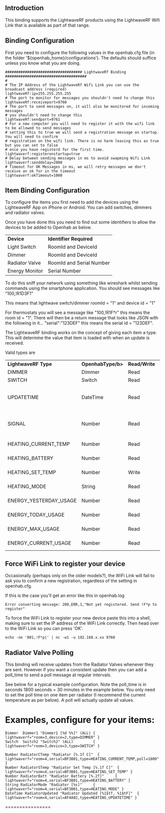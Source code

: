 ## Introduction

This binding supports the LightwaveRF products using the LightwaveRF Wifi Link that is available as part of that range.

## Binding Configuration

First you need to configure the following values in the openhab.cfg file (in the folder '${openhab_home}/configurations'). The defaults should suffice unless you know what you are doing.

    ################################### LightwaveRf Binding #####################################
    #
    # The IP Address of the LightwaveRf Wifi Link you can use the broadcast address (required)
    lightwaveRf:ip=255.255.255.255
    # The port to monitor for messages you shouldn't need to change this
    lightwaveRf:receiveport=9760
    # The port to send messages on, it will also be monitored for incoming messages 
    # you shouldn't need to change this
    lightwaveRf:sendport=9761
    # For a new computer you will need to register it with the wifi link to be allowed to send messages
    # setting this to true we will send a registration message on startup. You will need to confirm
    # registration on the wifi link. There is no harm leaving this as true but you can set to false
    # once you have registerd for the first time.
    lightwaverf:registeronstartup=true
    # Delay between sending messages in ms to avoid swapming Wifi Link
    lightwaverf:senddelay=2000
    # Timeout for OK Messages in ms, we will retry messages we don't receive an ok for in the timeout
    lightwaverf:okTimeout=1000

## Item Binding Configuration

To configure the items you first need to add the devices using the LightwaveRF App on iPhone or Android. You can add switches, dimmers and radiator valves.

Once you have done this you need to find out some identifiers to allow the devices to be added to Openhab as below. 

<table>
<tr><td><b>Device</b></td><td><b>Identifier Required</b></td></tr> 
<tr><td>Light Switch</td><td>RoomId and DeviceId</td>
<tr><td>Dimmer</td><td>RoomId and DeviceId</td>
<tr><td>Radiator Valve</td><td>RoomId and Serial Number</td>
<tr><td>Energy Monitor</td><td>Serial Number</td>
</table>

To do this sniff your network using something like wireshark whilst sending commands using the smartphone application. You should see messages like "100,!R1D3F1"

This means that lightwave switch/dimmer roomId = "1" and device id = "1"

For thermostats you will see a message like "100,!R1F*r" this means the room id = "1". There will then be a return message that looks like JSON with the following in it... "serial":"123DEF" this means the serial id = "123DEF".

The LightwaveRF binding works on the concept of giving each item a type. This will determine the value that item is loaded with when an update is received.

Valid types are

<table>
<tr><td><b>LightwaveRF Type</b></td><td><b>OpenhabType/b></td><td><b>Read/Write</b></td><td><b>Devices</b></td><td><b>From Version</b></td></tr>
<tr><td>DIMMER</td><td>Dimmer</td><td>Read</td><td>Dimmer</td><td>1.7.0</td>
<tr><td>SWITCH</td><td>Switch</td><td>Read</td><td>Switch</td><td>1.7.0</td>
<tr><td>UPDATETIME</td><td>DateTime</td><td>Read</td><td>Energy Monitor, Radiator Valves</td><td>1.8.0 (was called HEATING_UPDATETIME in 1.7.0)</td>
<tr><td>SIGNAL</td><td>Number</td><td>Read</td><td>Energy Monitor, Radiator Valves</td><td>1.8.0 (was called HEATING_SIGNAL in 1.7.0)</td>
<tr><td>HEATING_CURRENT_TEMP</td><td>Number</td><td>Read</td><td>Radiator Valves</td><td>1.7.0</td>
<tr><td>HEATING_BATTERY</td><td>Number</td><td>Read</td><td>Radiator Valves</td><td>1.7.0</td>
<tr><td>HEATING_SET_TEMP</td><td>Number</td><td>Write</td><td>Radiator Valves</td><td>1.7.0</td>
<tr><td>HEATING_MODE</td><td>String</td><td>Read</td><td>Radiator Valves</td><td>1.7.0</td>
<tr><td>ENERGY_YESTERDAY_USAGE</td><td>Number</td><td>Read</td><td>Energy Monitor</td><td>1.8.0</td>
<tr><td>ENERGY_TODAY_USAGE</td><td>Number</td><td>Read</td><td>Energy Monitor</td><td>1.8.0</td>
<tr><td>ENERGY_MAX_USAGE</td><td>Number</td><td>Read</td><td>Energy Monitor</td><td>1.8.0</td>
<tr><td>ENERGY_CURRENT_USAGE</td><td>Number</td><td>Read</td><td>Energy Monitor</td><td>1.8.0</td>
</table>

## Force WiFi Link to register your device

Occasionally (perhaps only on the older models?), the WiFi Link will fail to ask you to confirm a new registration, regardless of the setting in openhab.cfg.

If this is the case you'll get an error like this in openhab.log

```
Error converting message: 200,ERR,1,"Not yet registered. Send !F*p to register"
```

To force the WiFi Link to register your new device paste this into a shell, making sure to set the IP address of the WiFi Link correctly. Then head over to the WiFi Link so you can press 'OK'.

```
echo -ne '001,!F*p|' | nc -w1 -u 192.168.x.xx 9760
```

## Radiator Valve Polling 

This binding will receive updates from the Radiator Valves whenever they are sent. However if you want a consistent update then you can add a poll_time to send a poll message at regular intervals. 

See below for a typical example configuration. Note the poll_time is in seconds 1800 seconds = 30 minutes in the example below. You only need to set the poll time on one item per radiator (I recommend the current temperature as per below). A poll will actually update all values.

Examples, configure for your items:
================

    Dimmer  Dimmer1 "Dimmer1 [%d %%]" (ALL) { lightwaverf="room=3,device=2,type=DIMMER" }
    Switch  Switch2 "Switch2" (ALL)         { lightwaverf="room=3,device=3,type=SWITCH" }
    
    Number RadiatorCTemp "Radiator [%.1f C]"  { lightwaverf="room=4,serial=BF3B01,type=HEATING_CURRENT_TEMP,poll=1800" }
    Number RadiatorSTemp "Radiator Set Temp [%.1f C]"  { lightwaverf="room=4,serial=BF3B01,type=HEATING_SET_TEMP" }
    Number RadiatorBatt "Radiator Battery [%.2f]"     { lightwaverf="room=4,serial=BF3B01,type=HEATING_BATTERY" }
    String RadiatorMode "Radiator [%s]"     { lightwaverf="room=4,serial=BF3B01,type=HEATING_MODE" }
    DateTime RadiatorUpdated "Radiator Updated [%1$tT, %1$tF]"  { lightwaverf="room=4,serial=AF4A02,type=HEATING_UPDATETIME" }

================